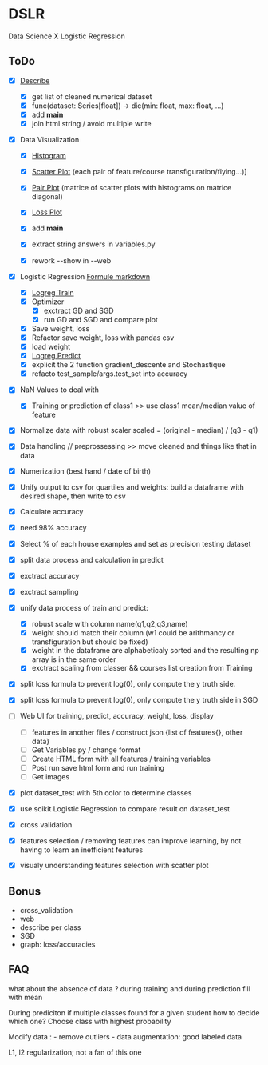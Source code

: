 # DSLR
Data Science X Logistic Regression

## ToDo

- [x] [Describe](describe.py)
    - [x] get list of cleaned numerical dataset
    - [x] func(dataset: Series[float]) -> dic(min: float, max: float, ...)
    - [x] add __main__
    - [x] join html string / avoid multiple write

- [x] Data Visualization
    - [x] [Histogram](histogram.py)
    - [x] [Scatter Plot](scatter_plot.py) (each pair of feature/course transfiguration/flying...)]
    - [x] [Pair Plot](pair_plot.py) (matrice of scatter plots with histograms on matrice diagonal)
    - [x] [Loss Plot](graph.py)
    - [x] add __main__
    - [x] extract string answers in variables.py
    - [x] rework --show in --web


- [x] Logistic Regression [Formule markdown](/formula.md)
    - [x] [Logreg Train](logreg_train.py)
    - [x] Optimizer
        - [x] exctract GD and SGD
        - [x] run GD and SGD and compare plot
    - [x] Save weight, loss
    - [x] Refactor save weight, loss with pandas csv
    - [x] load weight
    - [x] [Logreg Predict](logreg_predict.py)
    - [x] explicit the 2 function gradient_descente and Stochastique
    - [x] refacto test_sample/args.test_set into accuracy

- [x] NaN Values to deal with
    - [x] Training or prediction of class1 >> use class1 mean/median value of feature
- [x] Normalize data with robust scaler scaled = (original - median) / (q3 - q1)
- [x] Data handling // preprossessing >> move cleaned and things like that in data
- [x] Numerization (best hand / date of birth)
- [x] Unify output to csv for quartiles and weights: build a dataframe with desired shape, then write to csv
- [x] Calculate accuracy
- [x] need 98% accuracy
- [x] Select % of each house examples and set as precision testing dataset

- [x] split data process and calculation in predict
- [x] exctract accuracy
- [x] exctract sampling
- [x] unify data process of train and predict:
    - [x] robust scale with column name(q1,q2,q3,name)
    - [x] weight should match their column (w1 could be arithmancy or transfiguration but should be fixed)
    - [x] weight in the dataframe are alphabeticaly sorted and the resulting np array is in the same order
    - [x] exctract scaling from classer && courses list creation from Training
- [x] split loss formula to prevent log(0), only compute the y truth side.
- [x] split loss formula to prevent log(0), only compute the y truth side in SGD

- [ ] Web UI for training, predict, accuracy, weight, loss, display
    - [ ] features in another files / construct json {list of features{}, other data}
	- [ ] Get Variables.py / change format
	- [ ] Create HTML form with all features / training variables
	- [ ] Post run save html form and run training
	- [ ] Get images
- [x] plot dataset_test with 5th color to determine classes
- [x] use scikit Logistic Regression to compare result on dataset_test
- [x] cross validation
- [x] features selection / removing features can improve learning, by not having to learn an inefficient features
- [x] visualy understanding features selection with scatter plot

## Bonus

- cross_validation
- web
- describe per class
- SGD
- graph: loss/accuracies

## FAQ

what about the absence of data ?
during training and during prediction
fill with mean

During prediciton if multiple classes found for a given student how to decide which one?
Choose class with highest probability

Modify data :
	- remove outliers
	- data augmentation: good labeled data

L1, l2 regularization; not a fan of this one
